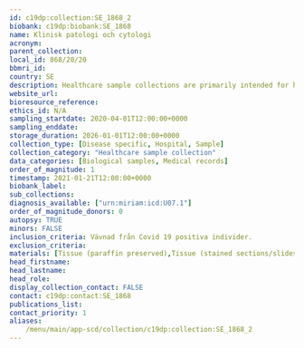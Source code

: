 ```yaml
---
id: c19dp:collection:SE_1868_2
biobank: c19dp:biobank:SE_1868
name: Klinisk patologi och cytologi
acronym:
parent_collection:
local_id: 868/20/20
bbmri_id:
country: SE
description: Healthcare sample collections are primarily intended for healthcare, diagnostics and treatment, but can also be made available for research when there is a Swedish ethical approval and the patient has given their consent.
website_url:
bioresource_reference:
ethics_id: N/A
sampling_startdate: 2020-04-01T12:00:00+0000
sampling_enddate:
storage_duration: 2026-01-01T12:00:00+0000
collection_type: [Disease specific, Hospital, Sample]
collection_category: "Healthcare sample collection"
data_categories: [Biological samples, Medical records]
order_of_magnitude: 1
timestamp: 2021-01-21T12:00:00+0000
biobank_label:
sub_collections:
diagnosis_available: ["urn:miriam:icd:U07.1"]
order_of_magnitude_donors: 0
autopsy: TRUE
minors: FALSE
inclusion_criteria: Vävnad från Covid 19 positiva individer.
exclusion_criteria:
materials: [Tissue (paraffin preserved),Tissue (stained sections/slides)]
head_firstname:
head_lastname:
head_role:
display_collection_contact: FALSE
contact: c19dp:contact:SE_1868
publications_list:
contact_priority: 1
aliases:
    /menu/main/app-scd/collection/c19dp:collection:SE_1868_2
---
```

